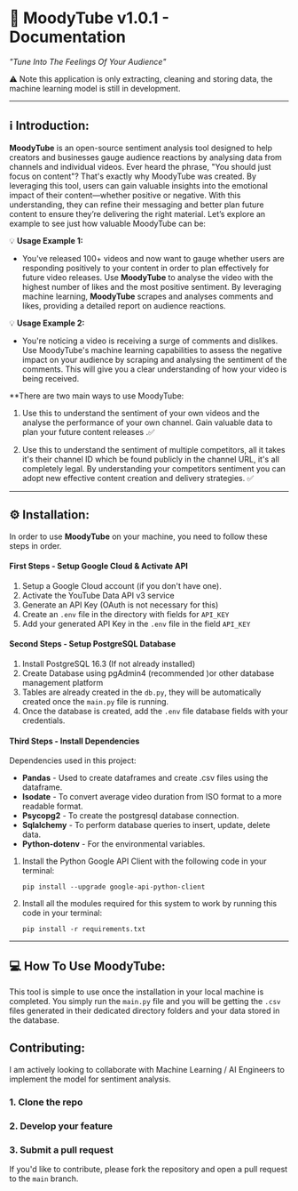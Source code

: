 # 🎥 MoodyTube v1.0.1 - Documentation

*"Tune Into The Feelings Of Your Audience"*

⚠️ Note this application is only extracting, cleaning and storing data, the machine learning model is still in development.

________________________________________________________________________

##  ℹ️ Introduction:

**MoodyTube** is an open-source sentiment analysis tool designed to help creators and businesses gauge audience reactions by analysing data from channels and individual videos. Ever heard the phrase, "You should just focus on content"? That's exactly why MoodyTube was created. By leveraging this tool, users can gain valuable insights into the emotional impact of their content—whether positive or negative. With this understanding, they can refine their messaging and better plan future content to ensure they’re delivering the right material. Let’s explore an example to see just how valuable MoodyTube can be:

💡 **Usage  Example 1:**

- You've released 100+ videos and now want to gauge whether users are responding positively to your content in order to plan effectively for future video releases. Use **MoodyTube** to analyse the video with the highest number of likes and the most positive sentiment. By leveraging machine learning, **MoodyTube** scrapes and analyses comments and likes, providing a detailed report on audience reactions.

💡 **Usage  Example 2:**

- You're noticing a video is receiving a surge of comments and dislikes. Use MoodyTube's machine learning capabilities to assess the negative impact on your audience by scraping and analysing the sentiment of the comments. This will give you a clear understanding of how your video is being received. 

**There are two main ways to use MoodyTube:

1. Use this to understand the sentiment of your own videos and the analyse the performance of your own channel. Gain valuable data to plan your future content releases .✅

2. Use this to understand the sentiment of multiple competitors, all it takes it's their channel ID which be found publicly in the channel URL, it's all completely legal. By understanding your competitors sentiment you can adopt new effective content creation and delivery strategies. ✅

________________________________________________________________________

##  ⚙️ Installation:

In order to use **MoodyTube** on your machine, you need to follow these steps in order.
#### First Steps - Setup Google Cloud & Activate API

1. Setup a Google Cloud account (if you don't have one).
2. Activate the YouTube Data API v3 service
3. Generate an API Key (OAuth is not necessary for this)
4. Create an `.env` file in the directory with fields for `API_KEY`
5. Add your generated API Key in the `.env` file in the field `API_KEY`

#### Second Steps - Setup PostgreSQL Database

1. Install PostgreSQL 16.3 (If not already installed)
2. Create Database using pgAdmin4 (recommended )or other database management platform
3. Tables are already created in the `db.py`, they will be automatically created once the `main.py` file is running.
4. Once the database is created, add the `.env` file database fields with your credentials.

#### Third Steps - Install  Dependencies

Dependencies used in this project:
 - **Pandas** - Used to create dataframes and create .csv files using the dataframe.
 - **Isodate** - To convert average video duration from ISO format to a more readable format.
 - **Psycopg2** - To create the postgresql database connection.
 - **Sqlalchemy** - To perform database queries to insert, update, delete data.
 - **Python-dotenv** - For the environmental variables.

1. Install the Python Google API Client with the following code in your terminal:

	`pip install --upgrade google-api-python-client`

2. Install all the modules required for this system to work by running this code in your terminal:

	`pip install -r requirements.txt`
	

________________________________________________________________________

##  💻 How To Use MoodyTube:

This tool is simple to use once the installation in your local machine is completed. You simply run the `main.py` file and you will be getting the `.csv` files generated in their dedicated directory folders and your data stored in the database.

## Contributing:

I am actively looking to collaborate with Machine Learning / AI Engineers to implement the model for sentiment analysis.

### 1. Clone the repo

### 2. Develop your feature

### 3. Submit a pull request

If you'd like to contribute, please fork the repository and open a pull request to the `main` branch.


